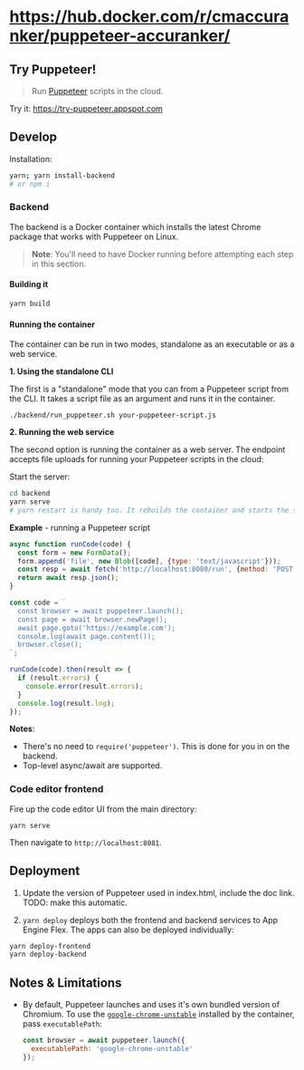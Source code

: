 # https://hub.docker.com/r/cmaccuranker/puppeteer-accuranker/

## Try Puppeteer!

> Run [Puppeteer](https://github.com/GoogleChrome/puppeteer) scripts in the cloud.

Try it: https://try-puppeteer.appspot.com

## Develop

Installation:

```sh
yarn; yarn install-backend
# or npm i
```

### Backend

The backend is a Docker container which installs the latest Chrome package
that works with Puppeteer on Linux.

> **Note**: You'll need to have Docker running before attempting each step in this section.

#### Building it

```sh
yarn build
```

#### Running the container

The container can be run in two modes, standalone as an executable or as a web service.

**1. Using the standalone CLI**

The first is a "standalone" mode that you can from a Puppeteer script from the CLI. It takes a script file as an argument and runs it in the container.

```
./backend/run_puppeteer.sh your-puppeteer-script.js
```

**2. Running the web service**

The second option is running the container as a web server. The endpoint accepts
file uploads for running your Puppeteer scripts in the cloud:

Start the server:

```sh
cd backend
yarn serve
# yarn restart is handy too. It rebuilds the container and starts the server.
```

**Example** - running a Puppeteer script

```js
async function runCode(code) {
  const form = new FormData();
  form.append('file', new Blob([code], {type: 'text/javascript'}));
  const resp = await fetch('http://localhost:8080/run', {method: 'POST', body: form});
  return await resp.json();
}

const code = `
  const browser = await puppeteer.launch();
  const page = await browser.newPage();
  await page.goto('https://example.com');
  console.log(await page.content());
  browser.close();
`;

runCode(code).then(result => {
  if (result.errors) {
    console.error(result.errors);
  }
  console.log(result.log);
});
```

**Notes**:

- There's no need to `require('puppeteer')`. This is done for you in on the backend.
- Top-level async/await are supported.

### Code editor frontend

Fire up the code editor UI from the main directory:

```
yarn serve
```

Then navigate to `http://localhost:8081`.


## Deployment

1. Update the version of Puppeteer used in index.html, include the doc link. TODO: make this automatic.

2. `yarn deploy` deploys both the frontend and backend services to App Engine Flex. The
apps can also be deployed individually:

```sh
yarn deploy-frontend
yarn deploy-backend
```

## Notes & Limitations

- By default, Puppeteer launches and uses it's own bundled version of Chromium. To use
  the [`google-chrome-unstable`](https://www.ubuntuupdates.org/ppa/google_chrome) installed by the container, pass `executablePath`:

  ```js
  const browser = await puppeteer.launch({
    executablePath: 'google-chrome-unstable'
  });
  ```
